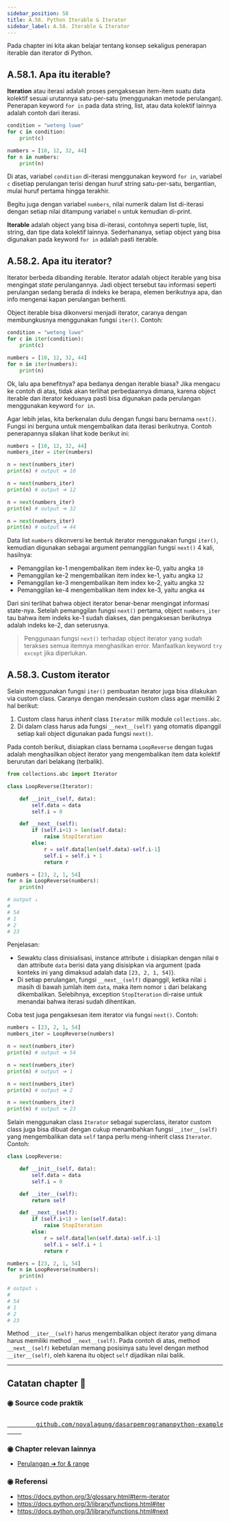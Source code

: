 ```yaml
---
sidebar_position: 58
title: A.58. Python Iterable & Iterator
sidebar_label: A.58. Iterable & Iterator
---
```


Pada chapter ini kita akan belajar tentang konsep sekaligus penerapan iterable dan iterator di Python.

## A.58.1. Apa itu iterable?

**Iteration** atau iterasi adalah proses pengaksesan item-item suatu data kolektif sesuai urutannya satu-per-satu (menggunakan metode perulangan). Penerapan keyword `for in` pada data string, list, atau data kolektif lainnya adalah contoh dari iterasi.

```python
condition = "weteng luwe"
for c in condition:
    print(c)

numbers = [10, 12, 32, 44]
for n in numbers:
    print(n)
```

Di atas, variabel `condition` di-iterasi menggunakan keyword `for in`, variabel `c` disetiap perulangan terisi dengan huruf string satu-per-satu, bergantian, mulai huruf pertama hingga terakhir.

Begitu juga dengan variabel `numbers`, nilai numerik dalam list di-iterasi dengan setiap nilai ditampung variabel `n` untuk kemudian di-print.

**Iterable** adalah object yang bisa di-iterasi, contohnya seperti tuple, list, string, dan tipe data kolektif lainnya. Sederhananya, setiap object yang bisa digunakan pada keyword `for in` adalah pasti iterable.

## A.58.2. Apa itu iterator?

Iterator berbeda dibanding iterable. Iterator adalah object iterable yang bisa mengingat *state* perulangannya. Jadi object tersebut tau informasi seperti perulangan sedang berada di indeks ke berapa, elemen berikutnya apa, dan info mengenai kapan perulangan berhenti.

Object iterable bisa dikonversi menjadi iterator, caranya dengan membungkusnya menggunakan fungsi `iter()`. Contoh:

```python
condition = "weteng luwe"
for c in iter(condition):
    print(c)

numbers = [10, 12, 32, 44]
for n in iter(numbers):
    print(n)
```

Ok, lalu apa benefitnya? apa bedanya dengan iterable biasa? Jika mengacu ke contoh di atas, tidak akan terlihat perbedaannya dimana, karena object iterable dan iterator keduanya pasti bisa digunakan pada perulangan menggunakan keyword `for in`.

Agar lebih jelas, kita berkenalan dulu dengan fungsi baru bernama `next()`. Fungsi ini berguna untuk mengembalikan data iterasi berikutnya. Contoh penerapannya silakan lihat kode berikut ini:

```python
numbers = [10, 12, 32, 44]
numbers_iter = iter(numbers)

n = next(numbers_iter)
print(n) # output ➜ 10

n = next(numbers_iter)
print(n) # output ➜ 12

n = next(numbers_iter)
print(n) # output ➜ 32

n = next(numbers_iter)
print(n) # output ➜ 44
```

Data list `numbers` dikonversi ke bentuk iterator menggunakan fungsi `iter()`, kemudian digunakan sebagai argument pemanggilan fungsi `next()` 4 kali, hasilnya:

- Pemanggilan ke-1 mengembalikan item index ke-0, yaitu angka `10`
- Pemanggilan ke-2 mengembalikan item index ke-1, yaitu angka `12`
- Pemanggilan ke-3 mengembalikan item index ke-2, yaitu angka `32`
- Pemanggilan ke-4 mengembalikan item index ke-3, yaitu angka `44`

Dari sini terlihat bahwa object iterator benar-benar mengingat informasi state-nya. Setelah pemanggilan fungsi `next()` pertama, object `numbers_iter` tau bahwa item indeks ke-1 sudah diakses, dan pengaksesan berikutnya adalah indeks ke-2, dan seterusnya.

> Penggunaan fungsi `next()` terhadap object iterator yang sudah terakses semua itemnya menghasilkan error. Manfaatkan keyword `try except` jika diperlukan.

## A.58.3. Custom iterator

Selain menggunakan fungsi `iter()` pembuatan iterator juga bisa dilakukan via custom class. Caranya dengan mendesain custom class agar memiliki 2 hal berikut:

1. Custom class harus *inherit* class `Iterator` milik module `collections.abc`.
2. Di dalam class harus ada fungsi `__next__(self)` yang otomatis dipanggil setiap kali object digunakan pada fungsi `next()`.

Pada contoh berikut, disiapkan class bernama `LoopReverse` dengan tugas adalah menghasilkan object iterator yang mengembalikan item data kolektif berurutan dari belakang (terbalik).

```python
from collections.abc import Iterator

class LoopReverse(Iterator):

    def __init__(self, data):
        self.data = data
        self.i = 0

    def __next__(self):
        if (self.i+1) > len(self.data):
            raise StopIteration
        else:
            r = self.data[len(self.data)-self.i-1]
            self.i = self.i + 1
            return r

numbers = [23, 2, 1, 54]
for n in LoopReverse(numbers):
    print(n)

# output ↓
#
# 54
# 1
# 2
# 23
```

Penjelasan:
- Sewaktu class dinisialisasi, instance attribute `i` disiapkan dengan nilai `0` dan attribute `data` berisi data yang disisipkan via argument (pada konteks ini yang dimaksud adalah data `[23, 2, 1, 54]`).
- Di setiap perulangan, fungsi `__next__(self)` dipanggil, ketika nilai `i` masih di bawah jumlah item `data`, maka item nomor `i` dari belakang dikembalikan. Selebihnya, exception `StopIteration` di-raise untuk menandai bahwa iterasi sudah dihentikan.

Coba test juga pengaksesan item iterator via fungsi `next()`. Contoh:

```python
numbers = [23, 2, 1, 54]
numbers_iter = LoopReverse(numbers)

n = next(numbers_iter)
print(n) # output ➜ 54

n = next(numbers_iter)
print(n) # output ➜ 1

n = next(numbers_iter)
print(n) # output ➜ 2

n = next(numbers_iter)
print(n) # output ➜ 23
```

Selain menggunakan class `Iterator` sebagai superclass, iterator custom class juga bisa dibuat dengan cukup menambahkan fungsi `__iter__(self)` yang mengembalikan data `self` tanpa perlu meng-inherit class `Iterator`. Contoh:

```python
class LoopReverse:

    def __init__(self, data):
        self.data = data
        self.i = 0

    def __iter__(self):
        return self

    def __next__(self):
        if (self.i+1) > len(self.data):
            raise StopIteration
        else:
            r = self.data[len(self.data)-self.i-1]
            self.i = self.i + 1
            return r

numbers = [23, 2, 1, 54]
for n in LoopReverse(numbers):
    print(n)

# output ↓
#
# 54
# 1
# 2
# 23
```

Method `__iter__(self)` harus mengembalikan object iterator yang dimana harus memiliki method `__next__(self)`. Pada contoh di atas, method `__next__(self)` kebetulan memang posisinya satu level dengan method `__iter__(self)`, oleh karena itu object `self` dijadikan nilai balik.

---

<div class="section-footnote">

## Catatan chapter 📑

### ◉ Source code praktik

<pre>
    <a href="https://github.com/novalagung/dasarpemrogramanpython-example/tree/master/iterable-iterator">
        github.com/novalagung/dasarpemrogramanpython-example/../iterable-iterator
    </a>
</pre>

### ◉ Chapter relevan lainnya

- [Perulangan ➜ for & range](/basic/for-range)

### ◉ Referensi

- https://docs.python.org/3/glossary.html#term-iterator
- https://docs.python.org/3/library/functions.html#iter
- https://docs.python.org/3/library/functions.html#next

</div>
